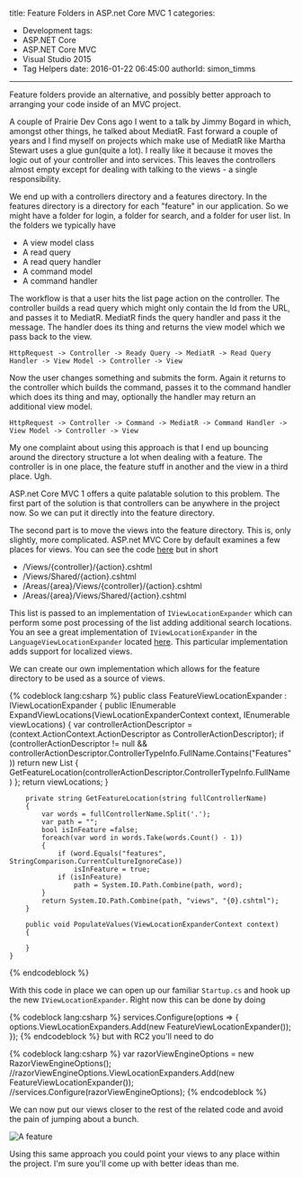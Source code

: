 title: Feature Folders in ASP.net Core MVC 1
categories:
  - Development
tags:
  - ASP.NET Core
  - ASP.NET Core MVC
  - Visual Studio 2015
  - Tag Helpers
date: 2016-01-22 06:45:00
authorId: simon_timms
---

Feature folders provide an alternative, and possibly better approach to arranging your code inside of an MVC project.

<!-- more -->

A couple of Prairie Dev Cons ago I went to a talk by Jimmy Bogard in which, amongst other things, he talked about MediatR. Fast forward a couple of years and I find myself on projects which make use of MediatR like Martha Stewart uses a glue gun(quite a lot). I really like it because it moves the logic out of your controller and into services. This leaves the controllers almost empty except for dealing with talking to the views - a single responsibility. 

We end up with a controllers directory and a features directory. In the features directory is a directory for each "feature" in our application. So we might have a folder for login, a folder for search, and a folder for user list. In the folders we typically have 

 - A view model class
 - A read query
 - A read query handler
 - A command model
 - A command handler
 
 The workflow is that a user hits the list page action on the controller. The controller builds a read query which might only contain the Id from the URL, and passes it to MediatR. MediatR finds the query handler and pass it the message. The handler does its thing and returns the view model which we pass back to the view. 
 
 ````
 HttpRequest -> Controller -> Ready Query -> MediatR -> Read Query Handler -> View Model -> Controller -> View
 ````
 
 Now the user changes something and submits the form. Again it returns to the controller which builds the command, passes it to the command handler which does its thing and may, optionally the handler may return an additional view model. 
 
 ````
 HttpRequest -> Controller -> Command -> MediatR -> Command Handler -> View Model -> Controller -> View
 ````
 
 My one complaint about using this approach is that I end up bouncing around the directory structure a lot when dealing with a feature. The controller is in one place, the feature stuff in another and the view in a third place. Ugh. 
 
 ASP.net Core MVC 1 offers a quite palatable solution to this problem. The first part of the solution is that controllers can be anywhere in the project now. So we can put it directly into the feature directory. 
 
 The second part is to move the views into the feature directory. This is, only slightly, more complicated. ASP.net MVC Core by default examines a few places for views. You can see the code [here](https://github.com/aspnet/Mvc/blob/6df288bce7dc94c6afbeecc9260831bcea1c638d/src%2FMicrosoft.AspNet.Mvc.Razor%2FRazorViewEngine.cs) but in short 
 
 - /Views/{controller}/{action}.cshtml
 - /Views/Shared/{action}.cshtml
 - /Areas/{area}/Views/{controller}/{action}.cshtml
 - /Areas/{area}/Views/Shared/{action}.cshtml
 
 This list is passed to an implementation of `IViewLocationExpander` which can perform some post processing of the list adding additional search locations. You an see a great implementation of `IViewLocationExpander` in the `LanguageViewLocationExpander` located [here](https://github.com/aspnet/Mvc/blob/91aeec95e99c006c99f675e2ba887d4ed731532a/src/Microsoft.AspNet.Mvc.Razor/LanguageViewLocationExpander.cs). This particular implementation adds support for localized views. 
 
 We can create our own implementation which allows for the feature directory to be used as a source of views.
 
 {% codeblock lang:csharp %}
  public class FeatureViewLocationExpander : IViewLocationExpander
    {
        public IEnumerable<string> ExpandViewLocations(ViewLocationExpanderContext context, IEnumerable<string> viewLocations)
        {
            var controllerActionDescriptor = (context.ActionContext.ActionDescriptor as ControllerActionDescriptor);
            if (controllerActionDescriptor != null && controllerActionDescriptor.ControllerTypeInfo.FullName.Contains("Features"))
                return new List<string> { GetFeatureLocation(controllerActionDescriptor.ControllerTypeInfo.FullName) };
            return viewLocations;
        }

        private string GetFeatureLocation(string fullControllerName)
        {
            var words = fullControllerName.Split('.');
            var path = "";
            bool isInFeature =false;
            foreach(var word in words.Take(words.Count() - 1))
            {
                if (word.Equals("features", StringComparison.CurrentCultureIgnoreCase))
                    isInFeature = true;
                if (isInFeature)
                    path = System.IO.Path.Combine(path, word);
            }
            return System.IO.Path.Combine(path, "views", "{0}.cshtml");
        }

        public void PopulateValues(ViewLocationExpanderContext context)
        {
            
        }
    }
 {% endcodeblock %}
 
With this code in place we can open up our familiar `Startup.cs` and hook up the new `IViewLocationExpander`. Right now this can be done by doing 
 
{% codeblock lang:csharp %}
services.Configure<RazorViewEngineOptions>(options =>
{
    options.ViewLocationExpanders.Add(new FeatureViewLocationExpander());
});
{% endcodeblock %}
 but with RC2 you'll need to do
 
{% codeblock lang:csharp %}
 var razorViewEngineOptions = new RazorViewEngineOptions();
            //razorViewEngineOptions.ViewLocationExpanders.Add(new FeatureViewLocationExpander());
            //services.Configure<RazorViewEngineOptions>(razorViewEngineOptions);
{% endcodeblock %}
 
 We can now put our views closer to the rest of the related code and avoid the pain of jumping about a bunch.
 
 ![A feature](http://i.imgur.com/4ONe5xz.jpg)
 
 Using this same approach you could point your views to any place within the project. I'm sure you'll come up with better ideas than me.